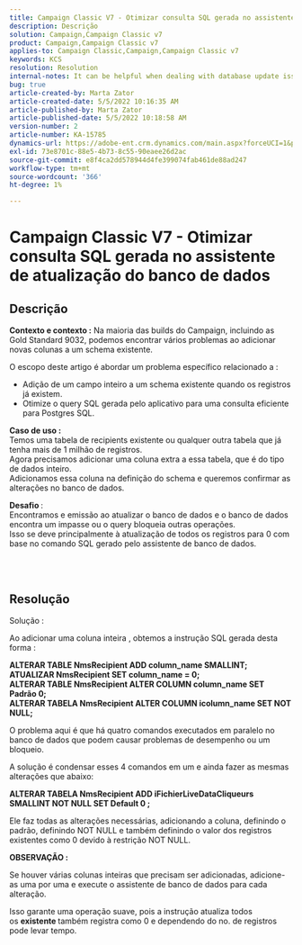 ```yaml
---
title: Campaign Classic V7 - Otimizar consulta SQL gerada no assistente de atualização do banco de dados
description: Descrição
solution: Campaign,Campaign Classic v7
product: Campaign,Campaign Classic v7
applies-to: Campaign Classic,Campaign,Campaign Classic v7
keywords: KCS
resolution: Resolution
internal-notes: It can be helpful when dealing with database update issues with big tables
bug: true
article-created-by: Marta Zator
article-created-date: 5/5/2022 10:16:35 AM
article-published-by: Marta Zator
article-published-date: 5/5/2022 10:18:58 AM
version-number: 2
article-number: KA-15785
dynamics-url: https://adobe-ent.crm.dynamics.com/main.aspx?forceUCI=1&pagetype=entityrecord&etn=knowledgearticle&id=e810bb6a-5ccc-ec11-a7b5-6045bd00dbbc
exl-id: 73e8701c-88e5-4b73-8c55-90eaee26d2ac
source-git-commit: e8f4ca2dd578944d4fe399074fab461de88ad247
workflow-type: tm+mt
source-wordcount: '366'
ht-degree: 1%

---
```


# Campaign Classic V7 - Otimizar consulta SQL gerada no assistente de atualização do banco de dados

## Descrição


<b>Contexto e contexto :</b>
Na maioria das builds do Campaign, incluindo as Gold Standard 9032, podemos encontrar vários problemas ao adicionar novas colunas a um schema existente.

O escopo deste artigo é abordar um problema específico relacionado a :

- Adição de um campo inteiro a um schema existente quando os registros já existem.
- Otimize o query SQL gerada pelo aplicativo para uma consulta eficiente para Postgres SQL.


<b>Caso de uso :</b> 
<br>Temos uma tabela de recipients existente ou qualquer outra tabela que já tenha mais de 1 milhão de registros.
<br>Agora precisamos adicionar uma coluna extra a essa tabela, que é do tipo de dados inteiro.
<br>Adicionamos essa coluna na definição do schema e queremos confirmar as alterações no banco de dados.

<b>Desafio </b>:
<br>Encontramos e emissão ao atualizar o banco de dados e o banco de dados encontra um impasse ou o query bloqueia outras operações.
<br>Isso se deve principalmente à atualização de todos os registros para 0 com base no comando SQL gerado pelo assistente de banco de dados.


<br> <br>

## Resolução


Solução :

Ao adicionar uma coluna inteira , obtemos a instrução SQL gerada desta forma :

<b>ALTERAR TABLE NmsRecipient ADD column_name SMALLINT;
<br>ATUALIZAR NmsRecipient SET column_name = 0;
<br>ALTERAR TABLE NmsRecipient ALTER COLUMN column_name SET Padrão 0;
<br>ALTERAR TABELA NmsRecipient ALTER COLUMN icolumn_name SET NOT NULL;</b>

O problema aqui é que há quatro comandos executados em paralelo no banco de dados que podem causar problemas de desempenho ou um bloqueio.

A solução é condensar esses 4 comandos em um e ainda fazer as mesmas alterações que abaixo:

<b>ALTERAR TABELA NmsRecipient ADD iFichierLiveDataCliqueurs SMALLINT NOT NULL SET Default 0 ;</b>

Ele faz todas as alterações necessárias, adicionando a coluna, definindo o padrão, definindo NOT NULL e também definindo o valor dos registros existentes como 0 devido à restrição NOT NULL.



<b>OBSERVAÇÃO :</b>

Se houver várias colunas inteiras que precisam ser adicionadas, adicione-as uma por uma e execute o assistente de banco de dados para cada alteração.

Isso garante uma operação suave, pois a instrução atualiza todos os <b>existente </b>também registra como 0 e dependendo do no. de registros pode levar tempo.
